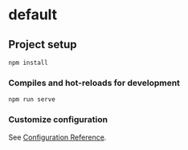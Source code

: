# default

## Project setup
```
npm install
```

### Compiles and hot-reloads for development
```
npm run serve
```

### Customize configuration
See [Configuration Reference](https://cli.vuejs.org/config/).
